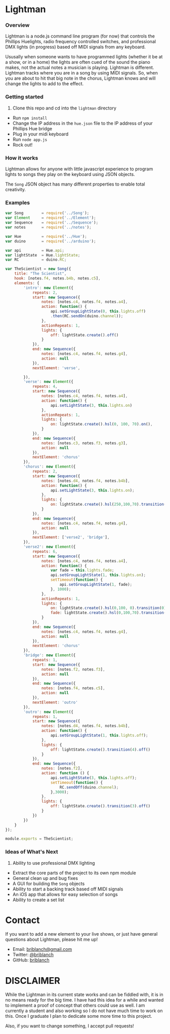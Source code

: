 Lightman
=============

### Overview

Lightman is a node.js command line program (for now) that controls the Phillips
Huelights, radio frequency controlled switches, and professional DMX lights
(in progress) based off MIDI signals from any keyboard.  

Ususally when someone wants to have programmed lights (whether it be at a show,
or in a home) the lights are often cued of the sound the piano makes, not the
actual notes a musician is playing. Lightman is different. Lightman tracks where
you are in a song by using MIDI signals. So, when you are about to hit that big
note in the chorus, Lightman knows and will change the lights to add to the
effect.

### Getting started

1. Clone this repo and cd into the `lightman` directory
* Run `npm install`
* Change the IP address in the `hue.json` file to the IP address of your Phillips
Hue bridge
* Plug in your midi keyboard
* Run `node app.js`
* Rock out!

### How it works

Lightman allows for anyone with little javascript experience
to program lights to songs they play on the keyboard using JSON objects.

The `Song` JSON object has many different properties to enable total creativity.

### Examples
```js
var Song        = require('../Song');
var Element     = require('../Element');
var Sequence    = require('../Sequence');
var notes       = require('../notes');

var Hue         = require('../Hue');
var duino       = require('../arduino');

var api         = Hue.api;
var lightState  = Hue.lightState;
var RC          = duino.RC;

var TheScientist = new Song({
    title: "The Scientist",
    hook: [notes.f4, notes.b4b, notes.c5],
    elements: {
        'intro': new Element({
            repeats: 2,
            start: new Sequence({
                notes: [notes.c4, notes.f4, notes.a4],
                action: function() {
                    api.setGroupLightState(0, this.lights.off)
                    .then(RC.sendOn(duino.channel));
                },
                actionRepeats: 1,
                lights: {
                    off: lightState.create().off()
                }
            }),
            end: new Sequence({
                notes: [notes.c4, notes.f4, notes.g4],
                action: null
            }),
            nextElement: 'verse',

        }),
        'verse': new Element({
            repeats: 4,
            start: new Sequence({
                notes: [notes.c4, notes.f4, notes.a4],
                action: function() {
                    api.setLightState(3, this.lights.on)
                },
                actionRepeats: 1,
                lights: {
                    on: lightState.create().hsl(0, 100, 70).on(),
                }
            }),
            end: new Sequence({
                notes: [notes.c3, notes.f3, notes.g3],
                action: null
            }),
            nextElement: 'chorus'
        }),
        'chorus': new Element({
            repeats: 2,
            start: new Sequence({
                notes: [notes.d4, notes.f4, notes.b4b],
                action: function() {
                    api.setLightState(3, this.lights.on);
                },
                lights: {
                    on: lightState.create().hsl(250,100,70).transition(10).on()
                }
            }),
            end: new Sequence({
                notes: [notes.c4, notes.f4, notes.g4],
                action: null
            }),
            nextElement: ['verse2', 'bridge'],
        }),
        'verse2': new Element({
            repeats: 6,
            start: new Sequence({
                notes: [notes.c4, notes.f4, notes.a4],
                action: function() {
                    var fade = this.lights.fade;
                    api.setGroupLightState(1, this.lights.on);
                    setTimeout(function() {
                        api.setGroupLightState(1, fade);
                    }, 1000);
                },
                actionRepeats: 1,
                lights: {
                    on: lightState.create().hsl(0,100, 0).transition(0).on(),
                    fade: lightState.create().hsl(0,100,70).transition(10).on()
                }
            }),
            end: new Sequence({
                notes: [notes.c4, notes.f4, notes.g4],
                action: null
            }),
            nextElement: 'chorus'
        }),
        'bridge': new Element({
            repeats: 1,
            start: new Sequence({
                notes: [notes.f2, notes.f3],
                action: null
            }),
            end: new Sequence({
                notes: [notes.f4, notes.c5],
                action: null
            }),
            nextElement: 'outro'
        }),
        'outro': new Element({
            repeats: 1,
            start: new Sequence({
                notes: [notes.d4, notes.f4, notes.b4b],
                action: function() {
                    api.setGroupLightState(1, this.lights.off);
                },
                lights: {
                    off: lightState.create().transition(4).off()
                }
            }),
            end: new Sequence({
                notes: [notes.f2],
                action: function () {
                    api.setLightState(3, this.lights.off);
                    setTimeout(function() {
                        RC.sendOff(duino.channel);
                    },3000);
                },
                lights: {
                    off: lightState.create().transition(3).off()
                }
            })
        })
    }
});

module.exports = TheScientist;
```

### Ideas of What's Next
1. Ability to use professional DMX lighting
* Extract the core parts of the project to its own npm module
* General clean up and bug fixes
* A GUI for building the `Song` objects
* Ability to start a backing track based off MIDI signals
* An iOS app that allows for easy selection of songs
* Ability to create a set list

Contact
=============

If you want to add a new element to your live shows, or just have general questions
about Lightman, please hit me up!

- Email: <briblanch@gmail.com>
- Twitter: [@briblanch](https://twitter.com/briblanch)
- GitHub: [briblanch](https://github.com/briblanch)

DISCLAIMER
=============

While the Lightman in its current state works and can be fiddled with, it is in
no means ready for the big time. I have had this idea for a while and wanted to
implement a proof of concept that others could use as well. I am currently a
student and also working so I do not have much time to work on this. Once I
graduate I plan to dedicate some more time to this project.

Also, if you want to change something, I accept pull requests!

